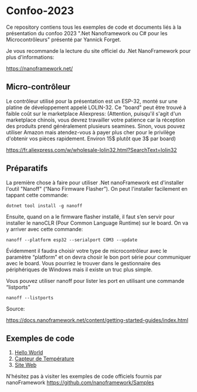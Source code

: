 # Confoo-2023

Ce repository contiens tous les exemples de code et documents liés à la présentation du confoo 2023 ".Net Nanoframework ou C# pour les Microcontrôleurs" présenté par Yannick Forget.

Je vous recommande la lecture du site officiel du .Net NanoFramework pour plus d'informations:

<https://nanoframework.net/>

## Micro-contrôleur

Le contrôleur utilisé pour la présentation est un ESP-32, monté sur une platine de développement appelé LOLIN-32. Ce "board" peut être trouvé à faible coût sur le marketplace Aliexpress: (Attention, puisqu'il s'agit d'un marketplace chinois, vous devrez travailler votre patience car la réception des produits prend généralement plusieurs seamines. Sinon, vous pouvez utiliser Amazon mais atendez-vous à payer plus cher pour le privilège d'obtenir vos pièces rapidement. Environ 15$ plutôt que 3$ par board)

<https://fr.aliexpress.com/w/wholesale-lolin32.html?SearchText=lolin32>

## Préparatifs

La première chose à faire pour utiliser .Net nanoFramework est d'installer l'outil "Nanoff" (“Nano Firmware Flasher”). On peut l'installer facilement en tappant cette commande:

```terminal
dotnet tool install -g nanoff
```

Ensuite, quand on a le firmware flasher installé, il faut s’en servir pour installer le nanoCLR (Pour Common Language Runtime) sur le board. On va y arriver avec cette commande:

```terminal
nanoff --platform esp32 --serialport COM3 --update
```

Évidemment il faudra choisir votre type de microcontrôleur avec le paramètre “platform” et on devra chosir le bon port série pour communiquer avec le board. Vous pourriez le trouver dans le gestionnaire des périphériques de Windows mais il existe un truc plus simple.

Vous pouvez utiliser nanoff pour lister les port en utilisant une commande “listports”

```terminal
nanoff --listports
```

Source:

<https://docs.nanoframework.net/content/getting-started-guides/index.html>

## Exemples de code

1. [Hello World](/1-HelloWorld/README.md)
2. [Capteur de Température](/2-CapteurTemperature/README.md)
3. [Site Web](/3-Web/README.md)

N'hésitez pas à visiter les exemples de code officiels fournis par nanoFramework
<https://github.com/nanoframework/Samples>

